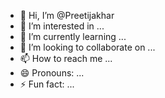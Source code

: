 - 👋 Hi, I’m @Preetijakhar
- 👀 I’m interested in ...
- 🌱 I’m currently learning ...
- 💞️ I’m looking to collaborate on ...
- 📫 How to reach me ...
- 😄 Pronouns: ...
- ⚡ Fun fact: ...

<!---
Preetijakhar/Preetijakhar is a ✨ special ✨ repository because its `README.md` (this file) appears on your GitHub profile.
You can click the Preview link to take a look at your changes.
--->
